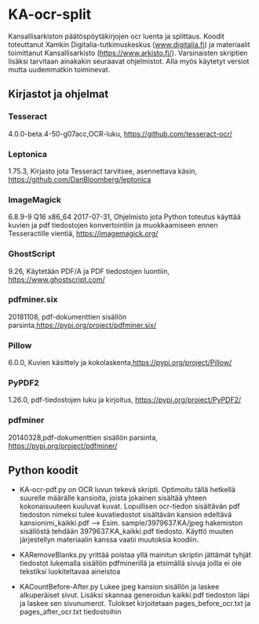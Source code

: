 # KA-ocr-split
Kansallisarkiston päätöspöytäkirjojen ocr luenta ja splittaus. Koodit toteuttanut Xamkin Digitalia-tutkimuskeskus (www.digitalia.fi) ja materiaalit toimittanut Kansallisarkisto (https://www.arkisto.fi/). 
Varsinaisten skriptien lisäksi tarvitaan ainakakin seuraavat ohjelmistot. Alla myös käytetyt versiot mutta uudemmatkin toiminevat.

## Kirjastot ja ohjelmat

### Tesseract
4.0.0-beta.4-50-g07acc,OCR-luku, https://github.com/tesseract-ocr/

### Leptonica
1.75.3, Kirjasto jota Tesseract tarvitsee, asennettava käsin, https://github.com/DanBloomberg/leptonica

### ImageMagick
6.8.9-9 Q16 x86_64 2017-07-31, Ohjelmisto jota Python toteutus käyttää kuvien ja pdf tiedostojen konvertointiin ja muokkaamiseen ennen Tesseractille vientiä, https://imagemagick.org/

### GhostScript
9.26, Käytetään PDF/A ja PDF tiedostojen luontiin, https://www.ghostscript.com/

### pdfminer.six
20181108, pdf-dokumenttien sisällön parsinta,https://pypi.org/project/pdfminer.six/

### Pillow
6.0.0, Kuvien käsittely ja kokolaskenta,https://pypi.org/project/Pillow/

### PyPDF2
1.26.0, pdf-tiedostojen luku ja kirjoitus, https://pypi.org/project/PyPDF2/

### pdfminer
20140328,pdf-dokumenttien sisällön parsinta, https://pypi.org/project/pdfminer/

## Python koodit

* KA-ocr-pdf.py on OCR luvun tekevä skripti. Optimoitu tällä hetkellä suurelle määrälle kansioita, joista jokainen sisältää yhteen kokonaisuuteen kuuluvat kuvat. Lopullisen ocr-tiedon sisältävän pdf tiedoston nimeksi tulee kuvatiedostot sisältävän kansion edeltävä kansionimi_kaikki.pdf  --> Esim. sample/3979637.KA/jpeg hakemiston sisällöstä tehdään 3979637.KA_kaikki.pdf tiedosto. Käyttö muuten järjestellyn materiaalin kanssa vaatii muutoksia koodiin.

* KARemoveBlanks.py yrittää poistaa yllä mainitun skriptin jättämät tyhjät tiedostot lukemalla sisällön pdfminerillä ja etsimällä sivuja joilla ei ole tekstiksi luokiteltavaa aineistoa

* KACountBefore-After.py Lukee jpeg kansion sisällön ja laskee alkuperäiset sivut. Lisäksi skannaa generoidun kaikki.pdf tiedoston läpi ja laskee sen sivunumerot. Tulokset kirjoitetaan pages_before_ocr.txt ja pages_after_ocr.txt tiedostoihin 



